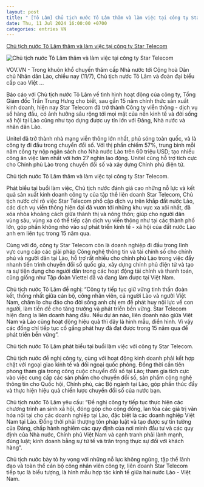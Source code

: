 ```yaml
---
layout: post
title: " [Tô Lâm] Chủ tịch nước Tô Lâm thăm và làm việc tại công ty Star Telecom"
date: Thu, 11 Jul 2024 16:00:00 +0700
categories: entries VN
---
```

[Chủ tịch nước Tô Lâm thăm và làm việc tại công ty Star Telecom](https://vov.vn/chinh-tri/chu-tich-nuoc-to-lam-tham-va-lam-viec-tai-cong-ty-star-telecom-post1107306.vov)

![Chủ tịch nước Tô Lâm thăm và làm việc tại công ty Star Telecom](https://vov-media.emitech.vn/sites/default/files/styles/og_image/public/2024-07/11-07_chu_tich_nuoc_to_lam_phat_bieu_tai_buoi_lam_viec_voi_cong_ty_star_telecom.jpg?v=1720737186)

VOV.VN - Trong khuôn khổ chuyến thăm cấp Nhà nước tới Cộng hoà Dân chủ Nhân dân Lào, chiều nay (11/7), Chủ tịch nước Tô Lâm và đoàn đại biểu cấp cao Việt ...

Báo cáo với Chủ tịch nước Tô Lâm về tình hình hoạt động của công ty, Tổng Giám đốc Trần Trung Hưng cho biết, sau gần 15 năm chính thức sản xuất kinh doanh, hiện nay Star Telecom đã trở thành Công ty viễn thông - dịch vụ số hàng đầu, có ảnh hưởng sâu rộng tới mọi mặt của nền kinh tế và đời sống xã hội tại Lào cũng như tạo dựng được uy tín lớn với Đảng, Nhà nước và nhân dân Lào.

Unitel đã trở thành nhà mạng viễn thông lớn nhất, phủ sóng toàn quốc, và là công ty đi đầu trong chuyển đổi số. Với thị phần chiếm 57%, trung bình mỗi năm công ty nộp ngân sách cho Nhà nước Lào trên 60 triệu USD; tạo nhiều công ăn việc làm nhất với hơn 27 nghìn lao động. Unitel cũng hỗ trợ tích cực cho Chính phủ Lào trong chuyển đổi số và xây dựng Chính phủ điện tử.

Chủ tịch nước Tô Lâm thăm và làm việc tại công ty Star Telecom.

Phát biểu tại buổi làm việc, Chủ tịch nước đánh giá cao những nỗ lực và kết quả sản xuất kinh doanh công ty của tập thể liên doanh Star Telecom, Chủ tịch nước chỉ rõ việc Star Telecom phổ cập dịch vụ trên khắp đất nước Lào, các dịch vụ viễn thông hiện đại đã vươn tới những khu vực xa xôi nhất, đã xóa nhòa khoảng cách giữa thành thị và nông thôn; giúp cho người dân vùng sâu, vùng xa có thể tiếp cận dịch vụ viễn thông như tại các thành phố lớn, góp phần không nhỏ vào sự phát triển kinh tế - xã hội của đất nước Lào anh em liên tục trong 15 năm qua.

Cùng với đó, công ty Star Telecom còn là doanh nghiệp đi đầu trong lĩnh vực cung cấp các giải pháp Công nghệ thông tin và tài chính số cho chính phủ và người dân tại Lào, hỗ trợ rất nhiều cho chính phủ Lào trong việc đẩy nhanh tiến trình chuyển đổi số quốc gia, xây dựng chính phủ điện tử và tạo ra sự tiện dụng cho người dân trong các hoạt động tài chính và thanh toán, cũng giống như Tập đoàn Viettel đã và đang làm được tại Việt Nam.

Chủ tịch nước Tô Lâm đề nghị: “Công ty tiếp tục giữ vững tinh thần đoàn kết, thống nhất giữa cán bộ, công nhân viên, cả người Lào và người Việt Nam, chăm lo chu đáo cho đời sống anh chị em để phát huy nội lực về con người, làm tiền đề cho tăng trưởng và phát triển bền vững. Star Telecom hiện đang la liên doanh hàng đầu. Nếu dự án nào, liên doanh nào giữa Việt Nam và Lào cũng hoạt động hiệu quả thì đây là hình mẫu, điển hình. Vì vậy các đồng chí tiếp tục cố gắng phát huy đã đạt được trong 15 năm qua để phát triển bền vững”.

Chủ tịch nước Tô Lâm phát biểu tại buổi làm việc với công ty Star Telecom.

Chủ tịch nước đề nghị công ty, cùng với hoạt động kinh doanh phải kết hợp chặt với ngoại giao kinh tế và đối ngoại quốc phòng. Đồng thời cần tiên phong tham gia trong công cuộc chuyển đổi số tại Lào; tham gia tích cực vào việc cung cấp các sản phẩm cho chuyển đổi số, sản phẩm công nghệ thông tin cho Quốc hội, Chính phủ, các Bộ ngành tại Lào, góp phần thúc đẩy và thực hiện hiệu quả chiến lược chuyển đổi số của nước bạn.

Chủ tịch nước Tô Lâm yêu cầu: “Đề nghị công ty tiếp tục thực hiện các chương trình an sinh xã hội, đóng góp cho cộng đồng, lan tỏa các giá trị văn hóa nội tại cho các doanh nghiệp tại Lào, đặc biệt là các doanh nghiệp Việt Nam tại Lào. Đồng thời phải thượng tôn pháp luật và tạo được sự tin tưởng của Đảng, chấp hành nghiêm các quy định của nơi mình đầu tư và các quy định của Nhà nước, Chính phủ Việt Nam và cạnh tranh phải lành mạnh, đúng luật; kinh doanh bằng sự tử tế và trân trọng thực sự đối với khách hàng”.

Chủ tịch nước bày tỏ hy vọng với những nỗ lực không ngừng, tập thể lãnh đạo và toàn thể cán bộ công nhân viên công ty, liên doanh Star Telecom tiếp tục là biểu tượng, là hình mẫu hợp tác kinh tế giữa hai nước Lào - Việt Nam.


